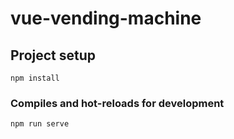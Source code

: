 # vue-vending-machine

## Project setup
```
npm install
```

### Compiles and hot-reloads for development
```
npm run serve
```